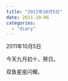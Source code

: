 ```yaml
---
title: "2011年10月5日"
date: 2011-10-06
categories: 
  - "diary"
---
```


2011年10月5日

今天九月初十，祭日。

双鱼星座闪耀。
